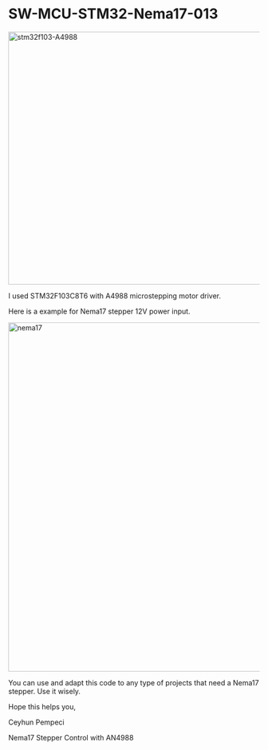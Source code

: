 # SW-MCU-STM32-Nema17-013

<img width="507" alt="stm32f103-A4988" src="https://github.com/user-attachments/assets/5c29abc5-2a16-4264-ab03-fa6402f93e18">

I used STM32F103C8T6 with A4988 microstepping motor driver.



Here is a example for Nema17 stepper 12V power input.

<img width="700" alt="nema17" src="https://github.com/user-attachments/assets/b91d96d3-528e-48bd-8a3e-a84b61ece477">


You can use and adapt this code to any type of projects that need a Nema17 stepper. Use it wisely.

Hope this helps you,

Ceyhun Pempeci

Nema17 Stepper Control with AN4988
